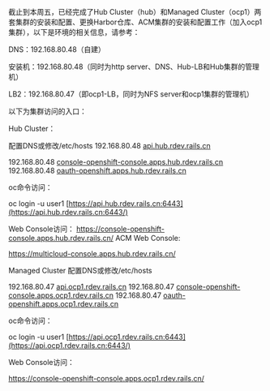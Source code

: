 截止到本周五，已经完成了Hub Cluster（hub）和Managed Cluster（ocp1）两套集群的安装和配置、更换Harbor仓库、ACM集群的安装和配置工作（加入ocp1集群），以下是环境的相关信息，请参考：

  DNS：192.168.80.48（自建）

  安装机：192.168.80.48（同时为http server、DNS、Hub-LB和Hub集群的管理机）

  LB2：192.168.80.47（即ocp1-LB，同时为NFS server和ocp1集群的管理机）

以下为集群访问的入口：

Hub Cluster：

  配置DNS或修改/etc/hosts
  192.168.80.48 [api.hub.rdev.rails.cn](http://api.hub.rdev.rails.cn/)

  192.168.80.48 [console-openshift-console.apps.hub.rdev.rails.cn](http://console-openshift-console.apps.hub.rdev.rails.cn/)
  192.168.80.48 [oauth-openshift.apps.hub.rdev.rails.cn](http://oauth-openshift.apps.hub.rdev.rails.cn/)



  oc命令访问：

  oc login -u user1 [https://api.hub.rdev.rails.cn:6443](https://api.hub.rdev.rails.cn:6443/)

  Web Console访问：
  https://console-openshift-console.apps.hub.rdev.rails.cn/
  ACM Web Console:

  https://multicloud-console.apps.hub.rdev.rails.cn/

Managed Cluster
  配置DNS或修改/etc/hosts

  192.168.80.47 [api.ocp1.rdev.rails.cn](http://api.ocp1.rdev.rails.cn/)
  192.168.80.47 [console-openshift-console.apps.ocp1.rdev.rails.cn](http://console-openshift-console.apps.ocp1.rdev.rails.cn/)
  192.168.80.47 [oauth-openshift.apps.ocp1.rdev.rails.cn](http://oauth-openshift.apps.ocp1.rdev.rails.cn/)

  oc命令访问：

  oc login -u user1 [https://api.ocp1.rdev.rails.cn:6443](https://api.ocp1.rdev.rails.cn:6443/) 

  Web Console访问：

 https://console-openshift-console.apps.ocp1.rdev.rails.cn/

